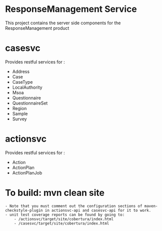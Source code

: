 # ResponseManagement Service
This project contains the server side components for the ResponseManagement product


# casesvc
Provides restful services for :

 - Address
 - Case
 - CaseType
 - LocalAuthority
 - Msoa
 - Questionnaire
 - QuestionnaireSet
 - Region
 - Sample
 - Survey


# actionsvc
Provides restful services for :

 - Action
 - ActionPlan
 - ActionPlanJob


# To build: mvn clean site
    - Note that you must comment out the configuration sections of maven-checkstyle-plugin in actionsvc-api and casesvc-api for it to work.
    - unit test coverage reports can be found by going to:
        - /actionsvc/target/site/cobertura/index.html
        - /casesvc/target/site/cobertura/index.html
